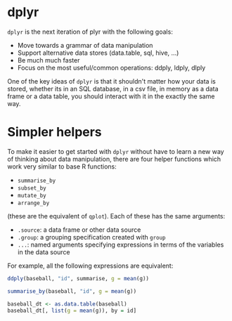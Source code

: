 # dplyr

`dplyr` is the next iteration of plyr with the following goals:

* Move towards a grammar of data manipulation
* Support alternative data stores (data.table, sql, hive, ...)
* Be much much faster
* Focus on the most useful/common operations: ddply, ldply, dlply

One of the key ideas of `dplyr` is that it shouldn't matter how your data is stored, whether its in an SQL database, in a csv file, in memory as a data frame or a data table, you should interact with it in the exactly the same way. 

# Simpler helpers

To make it easier to get started with `dplyr` without have to learn a new way of thinking about data manipulation, there are four helper functions which work very similar to base R functions:

* `summarise_by`
* `subset_by`
* `mutate_by`
* `arrange_by`

(these are the equivalent of `qplot`).  Each of these has the same arguments:

* `.source`: a data frame or other data source
* `.group`: a grouping specification created with `group`
* `...`: named arguments specifying expressions in terms of the variables in the data source

For example, all the following expressions are equivalent:

```R
ddply(baseball, "id", summarise, g = mean(g))

summarise_by(baseball, "id", g = mean(g))

baseball_dt <- as.data.table(baseball)
baseball_dt[, list(g = mean(g)), by = id]
```

